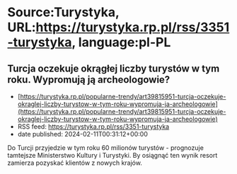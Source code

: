 # Source:Turystyka, URL:https://turystyka.rp.pl/rss/3351-turystyka, language:pl-PL

## Turcja oczekuje okrągłej liczby turystów w tym roku. Wypromują ją archeologowie?
 - [https://turystyka.rp.pl/popularne-trendy/art39815951-turcja-oczekuje-okraglej-liczby-turystow-w-tym-roku-wypromuja-ja-archeologowie](https://turystyka.rp.pl/popularne-trendy/art39815951-turcja-oczekuje-okraglej-liczby-turystow-w-tym-roku-wypromuja-ja-archeologowie)
 - RSS feed: https://turystyka.rp.pl/rss/3351-turystyka
 - date published: 2024-02-11T00:31:12+00:00

Do Turcji przyjedzie w tym roku 60 milionów turystów - prognozuje tamtejsze Ministerstwo Kultury i Turystyki. By osiągnąć ten wynik resort zamierza pozyskać klientów z nowych krajów.

